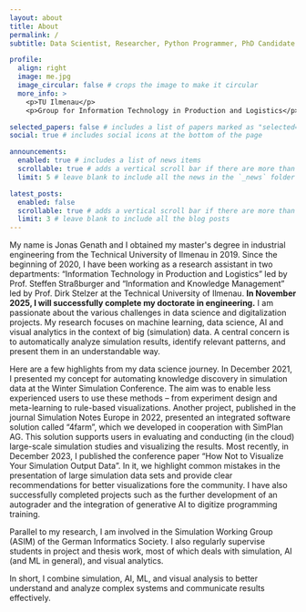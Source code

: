 ```yaml
---
layout: about
title: About
permalink: /
subtitle: Data Scientist, Researcher, Python Programmer, PhD Candidate

profile:
  align: right
  image: me.jpg
  image_circular: false # crops the image to make it circular
  more_info: >
    <p>TU Ilmenau</p>
    <p>Group for Information Technology in Production and Logistics</p>

selected_papers: false # includes a list of papers marked as "selected={true}"
social: true # includes social icons at the bottom of the page

announcements:
  enabled: true # includes a list of news items
  scrollable: true # adds a vertical scroll bar if there are more than 3 news items
  limit: 5 # leave blank to include all the news in the `_news` folder

latest_posts:
  enabled: false
  scrollable: true # adds a vertical scroll bar if there are more than 3 new posts items
  limit: 3 # leave blank to include all the blog posts
---
```


My name is Jonas Genath and I obtained my master's degree in industrial engineering from the Technical University of Ilmenau in 2019. Since the beginning of 2020, I have been working as a research assistant in two departments: “Information Technology in Production and Logistics” led by Prof. Steffen Straßburger and “Information and Knowledge Management” led by Prof. Dirk Stelzer at the Technical University of Ilmenau. **In November 2025, I will successfully complete my doctorate in engineering.** 
I am passionate about the various challenges in data science and digitalization projects. 
My research focuses on machine learning, data science, AI and visual analytics in the context of big (simulation) data. A central concern is to automatically analyze simulation results, identify relevant patterns, and present them in an understandable way. 

Here are a few highlights from my data science journey.
In December 2021, I presented my concept for automating knowledge discovery in simulation data at the Winter Simulation Conference. The aim was to enable less experienced users to use these methods – from experiment design and meta-learning to rule-based visualizations. 
Another project, published in the journal Simulation Notes Europe in 2022, presented an integrated software solution called “4farm”, which we developed in cooperation with SimPlan AG. This solution supports users in evaluating and conducting (in the cloud) large-scale simulation studies and visualizing the results.
Most recently, in December 2023, I published the conference paper “How Not to Visualize Your Simulation Output Data”. In it, we highlight common mistakes in the presentation of large simulation data sets and provide clear recommendations for better visualizations fore the community. I have also successfully completed projects such as the further development of an autograder and the integration of generative AI to digitize programming training.

Parallel to my research, I am involved in the Simulation Working Group (ASIM) of the German Informatics Society. I also regularly supervise students in project and thesis work, most of which deals with simulation, AI (and ML in general), and visual analytics. 

In short, I combine simulation, AI, ML, and visual analysis to better understand and analyze complex systems and communicate results effectively.

